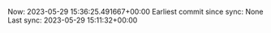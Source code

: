 Now: 2023-05-29 15:36:25.491667+00:00 Earliest commit since sync: None Last sync: 2023-05-29 15:11:32+00:00
